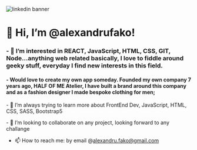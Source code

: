 ![linkedin banner](https://user-images.githubusercontent.com/88636164/175008892-873edcbf-8e53-4754-aaec-2b71263562c4.png)

<h1>👋 Hi, I’m @alexandrufako!</h1>
<h3>- 👀 I’m interested in REACT, JavaScript, HTML, CSS, GIT, Node...anything web related basically, I love to fiddle around geeky stuff, everyday I find new interests in this field. </h3>
<h4>- Would love to create my own app someday. Founded my own company 7 years ago, HALF OF ME Atelier, I have built a brand around this company and as a fashion designer I made bespoke clothing for men;</h4>


<p>- 🌱 I’m always trying to learn more about FrontEnd Dev, JavaScript, HTML, CSS, SASS, Bootstrap5</p>
<p>- 💞️ I’m looking to collaborate on any project, looking forward to any challange</p>

- 📫 How to reach me: by email @alexandru.fako@gmail.com

<!---
alexandrufako/alexandrufako is a ✨ special ✨ repository because its `README.md` (this file) appears on your GitHub profile.
You can click the Preview link to take a look at your changes.
--->
